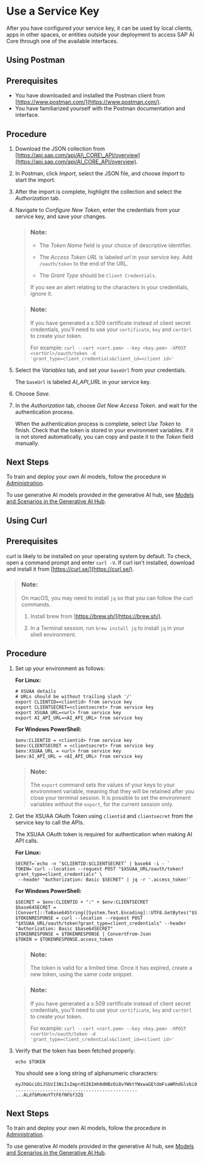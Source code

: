 <!-- loio3a97465bf6164400a4b5c1641007e3d6 -->

# Use a Service Key

After you have configured your service key, it can be used by local clients, apps in other spaces, or entities outside your deployment to access SAP AI Core through one of the available interfaces.

<a name="task_dn3_jnn_fyb"/>

<!-- task\_dn3\_jnn\_fyb -->

## Using Postman



<a name="task_dn3_jnn_fyb__prereq_y3l_dz5_gpb"/>

## Prerequisites

-   You have downloaded and installed the Postman client from [https://www.postman.com/](https://www.postman.com/).
-   You have familiarized yourself with the Postman documentation and interface.



<a name="task_dn3_jnn_fyb__steps_zc4_cvn_fyb"/>

## Procedure

1.  Download the JSON collection from [https://api.sap.com/api/AI\_CORE\_API/overview](https://api.sap.com/api/AI_CORE_API/overview).

2.  In Postman, click *Import*, select the JSON file, and choose *Import* to start the import.

3.  After the import is complete, highlight the collection and select the *Authorization* tab.

4.  Navigate to *Configure New Token*, enter the credentials from your service key, and save your changes.

    > ### Note:  
    > -   The *Token Name* field is your choice of descriptive identifier.
    > 
    > -   The *Access Token URL* is labeled *url* in your service key. Add `/oauth/token` to the end of the URL.
    > 
    > -   The *Grant Type* should be `Client Credentials`.
    > 
    > 
    > If you see an alert relating to the characters in your credentials, ignore it.

    > ### Note:  
    > If you have generated a x.509 certificate instead of client secret credentials, you'll need to use your `certificate`, `key` and `certUrl` to create your token.
    > 
    > For example: `curl --cert <cert.pem> --key <key.pem> -XPOST <certUrl>/oauth/token -d 'grant_type=client_credentials&client_id=<client id>'`

5.  Select the *Variables* tab, and set your `baseUrl` from your credentials.

    The `baseUrl` is labeled *AI\_API\_URL* in your service key.

6.  Choose *Save*.

7.  In the *Authorization* tab, choose *Get New Access Token*. and wait for the authentication process.

    When the authentication process is complete, select *Use Token* to finish. Check that the token is stored in your environment variables. If it is not stored automatically, you can copy and paste it to the *Token* field manually.




<a name="task_dn3_jnn_fyb__postreq_fjj_vmt_c1c"/>

## Next Steps

To train and deploy your own AI models, follow the procedure in [Administration](administration-7937fc1.md).

To use generative AI models provided in the generative AI hub, see [Models and Scenarios in the Generative AI Hub](models-and-scenarios-in-the-generative-ai-hub-729dd9e.md).

<a name="task_wqc_b4n_fyb"/>

<!-- task\_wqc\_b4n\_fyb -->

## Using Curl



<a name="task_wqc_b4n_fyb__prereq_olk_3l5_fyb"/>

## Prerequisites

curl is likely to be installed on your operating system by default. To check, open a command prompt and enter `curl -V`. If curl isn't installed, download and install it from [https://curl.se/](https://curl.se/).

> ### Note:  
> On macOS, you may need to install `jq` so that you can follow the curl commands.
> 
> 1.  Install brew from [https://brew.sh/](https://brew.sh/).
> 
> 2.  In a Terminal session, run `brew install jq` to install `jq` in your shell environment.



<a name="task_wqc_b4n_fyb__steps_vfc_dnv_gpb"/>

## Procedure

1.  Set up your environment as follows:

    **For Linux:**

    ```
    # XSUAA details 
    # URLs should be without trailing slash '/'
    export CLIENTID=<clientid> from service key
    export CLIENTSECRET=<clientsecret> from service key
    export XSUAA_URL=<url> from service key
    export AI_API_URL=<AI_API_URL> from service key
    
    ```

    **For Windows PowerShell:**

    ```
    $env:CLIENTID = <clientid> from service key
    $env:CLIENTSECRET = <clientsecret> from service key
    $env:XSUAA_URL = <url> from service key
    $env:AI_API_URL = <AI_API_URL> from service key
    ```

    > ### Note:  
    > The `export` command sets the values of your keys to your environment variable, meaning that they will be retained after you close your terminal session. It is possible to set the environment variables without the `export`, for the current session only.

2.  Get the XSUAA OAuth Token using `clientid` and `clientsecret` from the service key to call the APIs.

    The XSUAA OAuth token is required for authentication when making AI API calls.

    **For Linux:**

    ```
    SECRET=`echo -n ‘$CLIENTID:$CLIENTSECRET’ | base64 -i - ` 
    TOKEN=`curl --location --request POST "$XSUAA_URL/oauth/token?grant_type=client_credentials" \ 
     --header "Authorization: Basic $SECRET" | jq -r '.access_token'` 
    
    ```

    **For Windows PowerShell:**

    ```
    $SECRET = $env:CLIENTID + ":" + $env:CLIENTSECRET
    $base64SECRET = [Convert]::ToBase64String([System.Text.Encoding]::UTF8.GetBytes("$SECRET"))
    $TOKENRESPONSE = curl --location --request POST "$XSUAA_URL/oauth/token?grant_type=client_credentials" --header "Authorization: Basic $base64SECRET"
    $TOKENRESPONSE = $TOKENRESPONSE | ConvertFrom-Json
    $TOKEN = $TOKENRESPONSE.access_token
    ```

    > ### Note:  
    > The token is valid for a limited time. Once it has expired, create a new token, using the same code snippet.

    > ### Note:  
    > If you have generated a x.509 certificate instead of client secret credentials, you'll need to use your `certificate`, `key` and `certUrl` to create your token.
    > 
    > For example: `curl --cert <cert.pem> --key <key.pem> -XPOST <certUrl>/oauth/token -d 'grant_type=client_credentials&client_id=<client id>'`

3.  Verify that the token has been fetched properly:

    ```
    echo $TOKEN
    
    ```

    You should see a long string of alphanumeric characters:

    ```
    eyJhbGciOiJSUzI1NiIsImprdSI6Imh0dHBzOi8vYWktYWxwaGEtdmFsaWRhdGlvbi0yLmF1dGhlbnRpY2F0aW9uLnNhcC5oYW5hLm9uZGVtYW5kLmNvbS90b2tlbl9rZXlzIiwia2lkIjoiZGVmYXVsdC1qd3Qta2V5LTMyODMxMjg2NCIsInR5cCI6IkpXVCJ94ZGU5YjAxNmQ0MDk5YjlmM... 
    ............................................. 
    ...ALdfbMsHoYTtF6fNFbf3ZQ
    
    ```




<a name="task_wqc_b4n_fyb__postreq_h25_3nt_c1c"/>

## Next Steps

To train and deploy your own AI models, follow the procedure in [Administration](administration-7937fc1.md).

To use generative AI models provided in the generative AI hub, see [Models and Scenarios in the Generative AI Hub](models-and-scenarios-in-the-generative-ai-hub-729dd9e.md).

